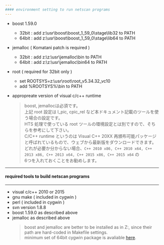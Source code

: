 ```yaml
---
#### environment setting to run netscan programs
---
```


+ boost 1.59.0
  - 32bit : add z:\usr\boost\boost_1_59_0\stage\lib32 to PATH
  - 64bit : add z:\usr\boost\boost_1_59_0\stage\lib64 to PATH
+ jemalloc ( Komatani patch is required )
  - 32bit : add z:\z:\usr\jemalloc\bin to PATH
  - 64bit : add z:\z:\usr\jemalloc\bin64 to PATH
+ root ( required for 32bit only )
  - set ROOTSYS=z:\usr\root\root_v5.34.32_vc10
  - add %ROOTSYS%\bin to PATH
+ appropreate version of visual c/c++ runtime

  > boost, jemallocは必須です。  
  > 上記 root 設定は l_pic, cpic_rel など本ドキュメント記載のツールを使う場合の設定です。  
  > HTS 処理で使っている root ツールの環境設定とは別ですので、そちらを参考にして下さい。  
  > C/C++ runtime というのは Visual C++ 20XX 再頒布可能パッケージと呼ばれているもので、ウェブから最新版をダウンロードできます。  
  > どれが必要か分からない場合、```C++ 2010 x86, C++ 2010 x64, C++ 2013 x86, C++ 2013 x64, C++ 2015 x86, C++ 2015 x64``` の  
  > 6つを入れておくことをお勧めします。

---
#### required tools to build netscan programs
---

+ visual c/c++ 2010 or 2015
+ gnu make ( included in cygwin )
+ perl ( included in cygwin )
+ svn version 1.8.8
+ boost 1.59.0 as described above
+ jemalloc as described above
  > boost and jemalloc are better to be installed as in Z:, since their path are hard-coded in Makefile settings.  
  > minimum set of 64bit cygwin package is avaliable [here](cygwin.zip).  
